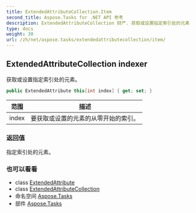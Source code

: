```yaml
---
title: ExtendedAttributeCollection.Item
second_title: Aspose.Tasks for .NET API 参考
description: ExtendedAttributeCollection 财产. 获取或设置指定索引处的元素
type: docs
weight: 30
url: /zh/net/aspose.tasks/extendedattributecollection/item/
---
```

## ExtendedAttributeCollection indexer

获取或设置指定索引处的元素。

```csharp
public ExtendedAttribute this[int index] { get; set; }
```

| 范围 | 描述 |
| --- | --- |
| index | 要获取或设置的元素的从零开始的索引。 |

### 返回值

指定索引处的元素。

### 也可以看看

* class [ExtendedAttribute](../../extendedattribute/)
* class [ExtendedAttributeCollection](../)
* 命名空间 [Aspose.Tasks](../../extendedattributecollection/)
* 部件 [Aspose.Tasks](../../../)



